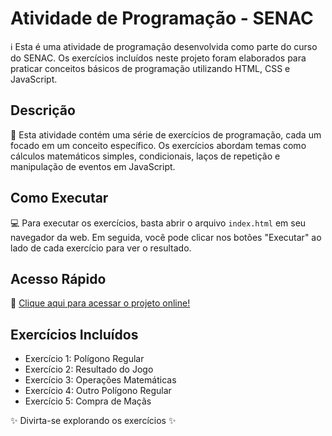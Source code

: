 # Atividade de Programação - SENAC

ℹ️ Esta é uma atividade de programação desenvolvida como parte do curso do SENAC. Os exercícios incluídos neste projeto foram elaborados para praticar conceitos básicos de programação utilizando HTML, CSS e JavaScript.

## Descrição

🚀 Esta atividade contém uma série de exercícios de programação, cada um focado em um conceito específico. Os exercícios abordam temas como cálculos matemáticos simples, condicionais, laços de repetição e manipulação de eventos em JavaScript.

## Como Executar

💻 Para executar os exercícios, basta abrir o arquivo `index.html` em seu navegador da web. Em seguida, você pode clicar nos botões "Executar" ao lado de cada exercício para ver o resultado.

## Acesso Rápido

🔗 [Clique aqui para acessar o projeto online!](https://atividade-hora-codar-2.vercel.app/)

## Exercícios Incluídos

- Exercício 1: Polígono Regular
- Exercício 2: Resultado do Jogo
- Exercício 3: Operações Matemáticas
- Exercício 4: Outro Polígono Regular
- Exercício 5: Compra de Maçãs

✨ Divirta-se explorando os exercícios ✨
